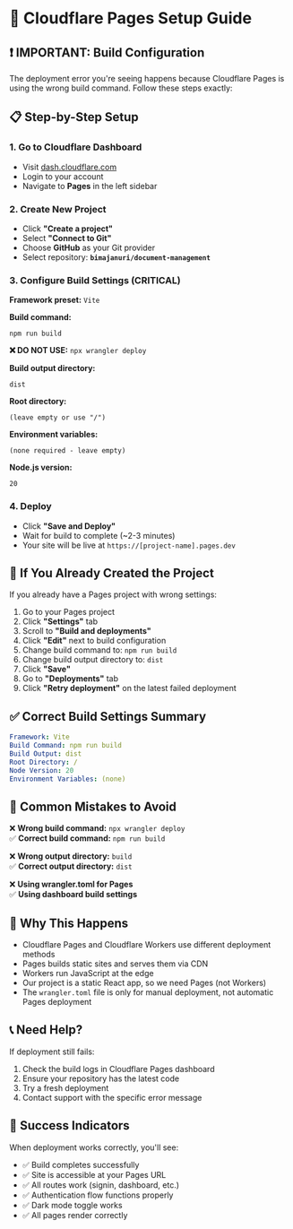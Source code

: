 # 🚀 Cloudflare Pages Setup Guide

## ❗ IMPORTANT: Build Configuration

The deployment error you're seeing happens because Cloudflare Pages is using the wrong build command. Follow these steps exactly:

## 📋 Step-by-Step Setup

### 1. Go to Cloudflare Dashboard
- Visit [dash.cloudflare.com](https://dash.cloudflare.com)
- Login to your account
- Navigate to **Pages** in the left sidebar

### 2. Create New Project
- Click **"Create a project"**
- Select **"Connect to Git"**
- Choose **GitHub** as your Git provider
- Select repository: **`bimajanuri/document-management`**

### 3. Configure Build Settings (CRITICAL)

**Framework preset:** `Vite`

**Build command:** 
```
npm run build
```
**❌ DO NOT USE:** `npx wrangler deploy`

**Build output directory:**
```
dist
```

**Root directory:** 
```
(leave empty or use "/")
```

**Environment variables:**
```
(none required - leave empty)
```

**Node.js version:**
```
20
```

### 4. Deploy
- Click **"Save and Deploy"**
- Wait for build to complete (~2-3 minutes)
- Your site will be live at `https://[project-name].pages.dev`

## 🔧 If You Already Created the Project

If you already have a Pages project with wrong settings:

1. Go to your Pages project
2. Click **"Settings"** tab
3. Scroll to **"Build and deployments"**
4. Click **"Edit"** next to build configuration
5. Change build command to: `npm run build`
6. Change build output directory to: `dist`
7. Click **"Save"**
8. Go to **"Deployments"** tab
9. Click **"Retry deployment"** on the latest failed deployment

## ✅ Correct Build Settings Summary

```yaml
Framework: Vite
Build Command: npm run build
Build Output: dist
Root Directory: /
Node Version: 20
Environment Variables: (none)
```

## 🚫 Common Mistakes to Avoid

❌ **Wrong build command:** `npx wrangler deploy`  
✅ **Correct build command:** `npm run build`

❌ **Wrong output directory:** `build`  
✅ **Correct output directory:** `dist`

❌ **Using wrangler.toml for Pages**  
✅ **Using dashboard build settings**

## 🎯 Why This Happens

- Cloudflare Pages and Cloudflare Workers use different deployment methods
- Pages builds static sites and serves them via CDN
- Workers run JavaScript at the edge
- Our project is a static React app, so we need Pages (not Workers)
- The `wrangler.toml` file is only for manual deployment, not automatic Pages deployment

## 📞 Need Help?

If deployment still fails:
1. Check the build logs in Cloudflare Pages dashboard
2. Ensure your repository has the latest code
3. Try a fresh deployment
4. Contact support with the specific error message

## 🎉 Success Indicators

When deployment works correctly, you'll see:
- ✅ Build completes successfully
- ✅ Site is accessible at your Pages URL
- ✅ All routes work (signin, dashboard, etc.)
- ✅ Authentication flow functions properly
- ✅ Dark mode toggle works
- ✅ All pages render correctly
